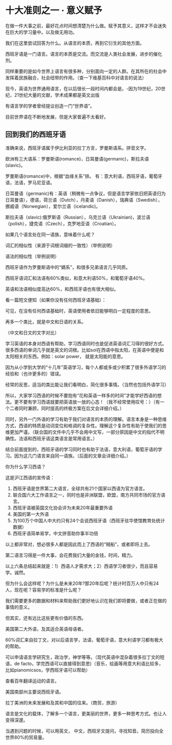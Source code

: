 # 十大准则之一 · 意义赋予

在做一件大事之前，最好花点时间想清楚为什么做。赋予其意义，这样才不会迷失在巨大的学习量中。以及做无用功。

我们在这里尝试回答为什么。从语言的本质，再到它衍生的其他方面。

西班牙语是一门语言。语言的本质是交流。而交流是人类社会发展，进步的催化剂。

同样重要的是如今世界上语言有很多种，分别面向一定的人群。在其所在的社会中发挥着民族融合，社会纽带的作用。（查一下维基百科中对语言的说法）

现今，英语为世界通用语言，在以后很长一段时间内都会是。-因为19世纪，20世纪，21世纪大量的文献，学术成果都是英文出版

有语言学的学者曾经提议创造一门“世界语”。

目前世界语在不断地发展，但是大家普遍不太看好。

## 回到我们的西班牙语

准确来说，西班牙语属于伊比利亚的拉丁方言，罗曼斯语系。拼音文字。

欧洲有三大语系：罗曼斯语\(romance\)，日耳曼语\(germanic\)，斯拉夫语\(slavic\)。

罗曼斯语\(romance\)中，根据“血缘关系”排。 有：意大利语，西班牙语，葡萄牙语，法语，罗马尼亚语。

日耳曼语（germanic\)有：英语（稍微有一点争议，但是语言学家依旧把英语归为日耳曼语），德语，荷兰语（Dutch），丹麦语（Danish），瑞典语（Swedish），挪威语（Norwegian），爱尔兰语（icelandic\)。

斯拉夫语（slavic\):俄罗斯语（Russian），乌克兰语（Ukrainian\)，波兰语（polish），捷克语（Czech），克罗地亚语（Croatian）。

如果几个语言处在同一语族，意味着什么呢？

词汇的相似性（来源于词根词缀的一致性）（举例说明）

语法的相似性（举例说明）

西班牙语作为罗曼斯语中的“嫡系”，和很多兄弟语言几乎同质。

西班牙语词汇和法语有60%类似，和意大利语50%，和葡萄牙语40%。

英语和法语相似度高达60%，和西班牙语也有很大相似。

看一篇短文便知（如果你没有任何西班牙语基础）：

可见，在没有任何西语基础时，英语使用者依旧能够明白一定程度的意思。

再多一个类比，就是中文和日语的关系。

（中文和日文的文字对比）

学习英语的本身对西语有帮助，学习西语同时也是促进英语词汇习得的很好方式。很多西语的单词几乎就是英文的词根。比如sol在西语中指太阳，在英语中便是和太阳相关的东西。例如：solar power， 就是太阳能的意思。

因为从小学到大学的“十几年”英语学习，每个人都或多或少积累了很多外语学习的经验和（也许更多的）错误。

经常的反思，适当的类比能让我们看明白，简化很多事情。（当然也包括外语学习）

所以，大家学习西语的时候不要抱有“花和英语一样多的时间”才能学好西语的想法。更不要有学习西语就要把英语放一放的心态！（我不经常使用叹号：）（有一个二者同时兼顾，同时提高的终极方案在后文会详细介绍。）

同时，另外一门外语的学习有助于我们对语言的本质的理解。语言本身是一种思维方式，西语的特质是动词变位和格调的复杂性。理解这个复杂性有助于使我们的思维更加严谨。（联合国的文件中几乎不会用中文写，一部分原因是中文的指代不明确性。法语和西班牙语这类语言是常用语言。）

结合前面提到的，西班牙语的学习同时也有助于法语，意大利语，葡萄牙语的学习。因为这几门语言来自同一语族。（后面的文章会详细介绍。）

你为什么学习西语？

这是沪江西语的宣传语：

1. 西班牙语是世界第二大语言，全球共有21个国家以西语为官方语言。
2. 联合国六大工作语言之一，同时也是非洲联盟，欧盟，南方共同市场的官方语言。
3. 西班牙语被英国文化协会评为未来20年最重要外语
4. 美国的第一大外语
5. 为100万个中国人中大约只有24个会说西班牙语（西班牙驻华使馆教育处统计数据）
6. 西班牙语简单易学，中文拼音助你事半功倍

以上都非常对，想必很多人都是因此而上了西语的“贼船”，或者即将上去。

第二语言习得是一件大事，会花费我们大量的金钱，时间，精力。

以上六条总结起来就是：1）西语人才需求大；2）西语学习者很少，而且容易学。诚然。

但为什么会这样呢？为什么是未来20年?那20年后呢？统计时百万人中只有24人，现在呢？容易学的标准是什么呢？

我们需要更多的数据和材料来帮助我们更好地认识在我们即将要做，或者正在做的事情的意义。

但其实，还有远比这些更有价值的东西。

美国第二大外语，及其适合英语母语者。

60%词汇来自拉丁文，对以后语言学，法语，葡萄牙语，意大利语学习都有极大的帮助。

可以申请语言学研究生，政治学，神学等等。（现代英语中混杂着很多拉丁文的短语，de facto，学完西语可以直接得到意思\)（音乐，绘画等用意大利语比较多，比如pianomicsos，学西班牙语可以帮助）

查看百年翻译运动的语言。

美国南部州主要说西班牙语。

拉丁美洲的未来发展和及其和中国的往来。（商贸，旅游）

语言是文化的载体，了解多一个语言，更美丽的世界，更多一种思考方式。也让人变得深邃。

当遇到问题的时候，可以用英文， 中文，西班牙文提问，寻找知音。简历投向全世界80%的贸易量。

